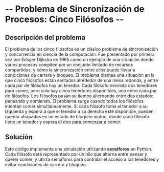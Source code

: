 # -- Problema de Sincronización de Procesos: Cinco Filósofos --
## Descripción del problema
El problema de los cinco filósofos es un clásico problema de sincronización y concurrencia en ciencia de la computación.
Fue presentado por primera vez por Edsger Dijkstra en 1965 como un ejemplo de una situación donde varios procesos compiten por un conjunto limitado de recursos compartidos, y cómo la sincronización entre ellos puede llevar a condiciones de carrera y bloqueo. 
El problema plantea una situación en la que cinco filósofos están sentados alrededor de una 
mesa redonda, y entre cada par de filósofos hay un tenedor. Cada filósofo necesita dos tenedores para comer, pero solo hay cinco tenedores disponibles, uno entre cada par de 
filósofos. Los filósofos pasan su tiempo alternando entre dos estados: pensando y comiendo. El problema surge cuando todos los filósofos intentan comer simultáneamente. Si cada 
filósofo toma el tenedor a su izquierda y espera a que el tenedor a su derecha esté disponible, pueden quedar atrapados en un estado de bloqueo mutuo, donde cada filósofo tiene 
un tenedor y espera el otro para comenzar a comer.

## Solución
Este código implementa una simulación utilizando **semáforos** en Python. Cada filósofo está representado por un hilo que alterna entre pensar y querer comer, y utiliza semáforos 
para controlar el acceso a los tenedores y evitar condiciones de carrera y bloqueo.
